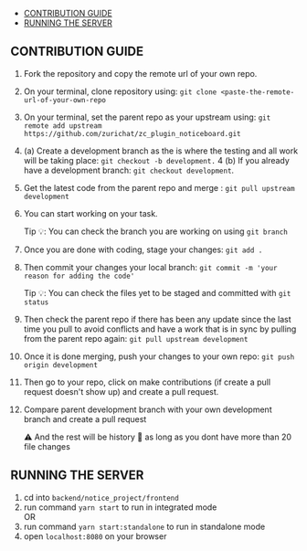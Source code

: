 - [CONTRIBUTION GUIDE](#contribution-guide)
- [RUNNING THE SERVER](#running-the-server)

## CONTRIBUTION GUIDE

1. Fork the repository and copy the remote url of your own repo.
2. On your terminal, clone repository using: `git clone <paste-the-remote-url-of-your-own-repo`
3. On your terminal, set the parent repo as your upstream using: `git remote add upstream https://github.com/zurichat/zc_plugin_noticeboard.git`
4. (a) Create a development branch as the is where the testing and all work will be taking place: `git checkout -b development.` 4 (b) If you already have a development branch: `git checkout development`.
5. Get the latest code from the parent repo and merge : `git pull upstream development`
6. You can start working on your task.

   Tip :bulb:: You can check the branch you are working on using `git branch`

7. Once you are done with coding, stage your changes: `git add .`
8. Then commit your changes your local branch: `git commit -m 'your reason for adding the code'`

   Tip :bulb:: You can check the files yet to be staged and committed with `git status`

9. Then check the parent repo if there has been any update since the last time you pull to avoid conflicts and have a work that is in sync by pulling from the parent repo again: `git pull upstream development`
10. Once it is done merging, push your changes to your own repo: `git push origin development`
11. Then go to your repo, click on make contributions (if create a pull request doesn't show up) and create a pull request.
12. Compare parent development branch with your own development branch and create a pull request

    :warning: And the rest will be history :slightly_smiling_face: as long as you dont have more than 20 file changes


## RUNNING THE SERVER

1. cd into `backend/notice_project/frontend`
2. run command `yarn start` to run in integrated mode<br/>
   OR
3. run command `yarn start:standalone` to run in standalone mode
4. open `localhost:8080` on your browser
